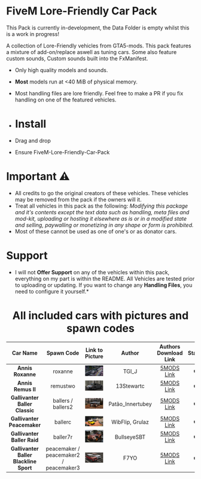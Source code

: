 # FiveM Lore-Friendly Car Pack
This Pack is currently in-development, the Data Folder is empty whilst this is a work in progress!

A collection of Lore-Friendly vehicles from GTA5-mods. This pack features a mixture of add-on/replace aswell as tuning cars. Some also feature custom sounds, Custom sounds built into the FxManifest.
* Only high quality models and sounds. 
* **Most** models run at <40 MiB of physical memory.
* Most handling files are lore friendly. Feel free to make a PR if you fix handling on one of the featured vehicles.

* # Install
* Drag and drop
* Ensure FiveM-Lore-Friendly-Car-Pack

# Important ⚠️
* All credits to go the original creators of these vehicles. These vehicles may be removed from the pack if the owners will it.
* Treat all vehicles in this pack as the following: *Modifying this package and it's contents except the text data such as handling, meta files and mod-kit, uploading or hosting it elsewhere as is or in a modified state and selling, paywalling or monetizing in any shape or form is prohibited.*
* Most of these cannot be used as one of one's or as donator cars.

# Support
* I will not **Offer Support** on any of the vehicles within this pack, everything on my part is within the README. All Vehicles are tested prior to uploading or updating. If you want to change any **Handling Files**, you need to configure it yourself.*

<center><h1>All included cars with pictures and spawn codes</h1></center>

| Car Name | Spawn Code  | Link to Picture | Author | Authors Download Link | Status | Extra Notes |
| :-: | :-: | :-: | :-: | :-: | :-: | :-: |
| **Annis Roxanne** | roxanne | ![Picture](./image/roxanne.webp) | TGI_J | [5MODS Link](https://www.gta5-mods.com/vehicles/annis-roxanne-add-on-tuning-sounds-liveries) | ✔️ |
| **Annis Remus II** | remustwo | ![Picture](./image/remustwo.webp) | 13Stewartc | [5MODS Link](https://www.gta5-mods.com/vehicles/annis-remus-ii-add-on-tuning-lod-s-sounds) | ✔️ |
| **Gallivanter Baller Classic** | ballers / ballers2 | ![Picture](./image/GallivanterBallerClassic.webp) | Patão_Innertubey | [5MODS Link](https://www.gta5-mods.com/vehicles/gallivanter-baller-classic-add-on) | ✔️ |
| **Gallivanter Peacemaker** | ballerc | ![Picture](./image/GallivanterPeacemaker.webp) | WibFlip, Grulaz | [5MODS Link](https://www.gta5-mods.com/vehicles/gallivanter-peacemaker-add-on-tuning) | ✔️ |
| **Gallivanter Baller Raid** | baller7r | ![Picture](./image/GallivanterBallerRaid.webp) | BullseyeSBT | [5MODS Link](https://www.gta5-mods.com/vehicles/gallivanter-baller-raid-add-on-tuning-lods-liveries-shards) | ✔️ | Not Spawning
| **Gallivanter Baller Blackline Sport** | peacemaker / peacemaker2 / peacemaker3 | ![Picture](./image/GallivanterBallerBlacklineSport.webp) | F7YO | [5MODS Link](https://www.gta5-mods.com/vehicles/gallivanter-baller-blackline-sport-add-on-lod-s-tuning) | ✔️ |
